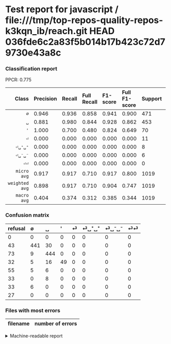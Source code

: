 # Test report for javascript / file:///tmp/top-repos-quality-repos-k3kqn_ib/reach.git HEAD 036fde6c2a83f5b014b17b423c72d79730e43a8c

### Classification report

PPCR: 0.775

| Class | Precision | Recall | Full Recall | F1-score | Full F1-score | Support | Full Support | PPCR |
|------:|:----------|:-------|:------------|:---------|:---------|:--------|:-------------|:-----|
| `∅` | 0.946| 0.936| 0.858| 0.941| 0.900| 471| 514| 0.916 |
| `␣` | 0.881| 0.980| 0.844| 0.928| 0.862| 453| 526| 0.861 |
| `'` | 1.000| 0.700| 0.480| 0.824| 0.649| 70| 102| 0.686 |
| `⏎` | 0.000| 0.000| 0.000| 0.000| 0.000| 11| 66| 0.167 |
| `⏎␣⁺␣⁺` | 0.000| 0.000| 0.000| 0.000| 0.000| 8| 41| 0.195 |
| `⏎␣⁻␣⁻` | 0.000| 0.000| 0.000| 0.000| 0.000| 6| 39| 0.154 |
| `⏎⏎` | 0.000| 0.000| 0.000| 0.000| 0.000| 0| 27| 0.000 |
| `micro avg` | 0.917| 0.917| 0.710| 0.917| 0.800| 1019| 1315| 0.775 |
| `weighted avg` | 0.898| 0.917| 0.710| 0.904| 0.747| 1019| 1315| 0.775 |
| `macro avg` | 0.404| 0.374| 0.312| 0.385| 0.344| 1019| 1315| 0.775 |

### Confusion matrix

|refusal|  ∅| ␣| '| ⏎| ⏎␣⁺␣⁺| ⏎␣⁻␣⁻| ⏎⏎| 
|:---|:---|:---|:---|:---|:---|:---|:---|
|0 |0 |0 |0 |0 |0 |0 |0 |
|43 |441 |30 |0 |0 |0 |0 |0 |
|73 |9 |444 |0 |0 |0 |0 |0 |
|32 |5 |16 |49 |0 |0 |0 |0 |
|55 |5 |6 |0 |0 |0 |0 |0 |
|33 |0 |8 |0 |0 |0 |0 |0 |
|33 |6 |0 |0 |0 |0 |0 |0 |
|27 |0 |0 |0 |0 |0 |0 |0 |

### Files with most errors

| filename | number of errors|
|:----:|:-----|

<details>
    <summary>Machine-readable report</summary>
```json
{
  "cl_report": {"\u0027": {"f1-score": 0.8235294117647058, "precision": 1.0, "recall": 0.7, "support": 70}, "macro avg": {"f1-score": 0.38467587514760204, "precision": 0.4039006160404076, "recall": 0.37377688325931463, "support": 1019}, "micro avg": {"f1-score": 0.9165848871442591, "precision": 0.9165848871442591, "recall": 0.9165848871442591, "support": 1019}, "weighted avg": {"f1-score": 0.9041598350212268, "precision": 0.897746013962788, "recall": 0.9165848871442591, "support": 1019}, "\u2205": {"f1-score": 0.9413020277481323, "precision": 0.9463519313304721, "recall": 0.9363057324840764, "support": 471}, "\u23ce": {"f1-score": 0.0, "precision": 0.0, "recall": 0.0, "support": 11}, "\u23ce\u23ce": {"f1-score": 0.0, "precision": 0.0, "recall": 0.0, "support": 0}, "\u23ce\u2423\u207a\u2423\u207a": {"f1-score": 0.0, "precision": 0.0, "recall": 0.0, "support": 8}, "\u23ce\u2423\u207b\u2423\u207b": {"f1-score": 0.0, "precision": 0.0, "recall": 0.0, "support": 6}, "\u2423": {"f1-score": 0.9278996865203761, "precision": 0.8809523809523809, "recall": 0.9801324503311258, "support": 453}},
  "cl_report_full": {"\u0027": {"f1-score": 0.6490066225165563, "precision": 1.0, "recall": 0.4803921568627451, "support": 102}, "macro avg": {"f1-score": 0.3444489349780933, "precision": 0.4039006160404076, "recall": 0.31178218206251, "support": 1315}, "micro avg": {"f1-score": 0.8003427592116539, "precision": 0.9165848871442591, "recall": 0.7102661596958175, "support": 1315}, "weighted avg": {"f1-score": 0.7469826392717261, "precision": 0.7998523536766654, "recall": 0.7102661596958175, "support": 1315}, "\u2205": {"f1-score": 0.8999999999999999, "precision": 0.9463519313304721, "recall": 0.857976653696498, "support": 514}, "\u23ce": {"f1-score": 0.0, "precision": 0.0, "recall": 0.0, "support": 66}, "\u23ce\u23ce": {"f1-score": 0.0, "precision": 0.0, "recall": 0.0, "support": 27}, "\u23ce\u2423\u207a\u2423\u207a": {"f1-score": 0.0, "precision": 0.0, "recall": 0.0, "support": 41}, "\u23ce\u2423\u207b\u2423\u207b": {"f1-score": 0.0, "precision": 0.0, "recall": 0.0, "support": 39}, "\u2423": {"f1-score": 0.8621359223300971, "precision": 0.8809523809523809, "recall": 0.844106463878327, "support": 526}},
  "ppcr": 0.7749049429657795
}
```
</details>
